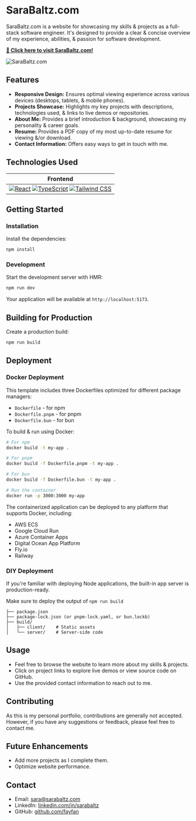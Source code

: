 # SaraBaltz.com

SaraBaltz.com is a website for showcasing my skills & projects as a full-stack software engineer. It's designed to provide a clear & concise overview of my experience, abilities, & passion for software development.

**[🔭 Click here to visit SaraBaltz.com!](https://sarabaltz.com/)**

![SaraBaltz.com](https://github.com/user-attachments/assets/c7e19598-14b8-4f9c-8e7e-6ad0c8b3770a)

## Features

* **Responsive Design:** Ensures optimal viewing experience across various devices (desktops, tablets, & mobile phones).
* **Projects Showcase:** Highlights my key projects with descriptions, technologies used, & links to live demos or repositories.
* **About Me:** Provides a brief introduction & background, showcasing my personality & career goals.
* **Resume:** Provides a PDF copy of my most up-to-date resume for viewing &/or download.
* **Contact Information:** Offers easy ways to get in touch with me.

## Technologies Used

| Frontend                                         |
|--------------------------------------------------|
| [![React](https://img.shields.io/badge/React-20232A?style=for-the-badge&logo=react&logoColor=61DAFB)](https://reactjs.org/) [![TypeScript](https://img.shields.io/badge/TypeScript-3178C6?style=for-the-badge&logo=typescript&logoColor=white)](https://www.typescriptlang.org/) [![Tailwind CSS](https://img.shields.io/badge/Tailwind_CSS-grey?style=for-the-badge&logo=tailwind-css&logoColor=38B2AC)](https://tailwindcss.com/) |

## Getting Started

### Installation

Install the dependencies:

```bash
npm install
```

### Development

Start the development server with HMR:

```bash
npm run dev
```

Your application will be available at `http://localhost:5173`.

## Building for Production

Create a production build:

```bash
npm run build
```

## Deployment

### Docker Deployment

This template includes three Dockerfiles optimized for different package managers:

- `Dockerfile` - for npm
- `Dockerfile.pnpm` - for pnpm
- `Dockerfile.bun` - for bun

To build & run using Docker:

```bash
# For npm
docker build -t my-app .

# For pnpm
docker build -f Dockerfile.pnpm -t my-app .

# For bun
docker build -f Dockerfile.bun -t my-app .

# Run the container
docker run -p 3000:3000 my-app
```

The containerized application can be deployed to any platform that supports Docker, including:

- AWS ECS
- Google Cloud Run
- Azure Container Apps
- Digital Ocean App Platform
- Fly.io
- Railway

### DIY Deployment

If you're familiar with deploying Node applications, the built-in app server is production-ready.

Make sure to deploy the output of `npm run build`

```
├── package.json
├── package-lock.json (or pnpm-lock.yaml, or bun.lockb)
├── build/
│   ├── client/    # Static assets
│   └── server/    # Server-side code
```

## Usage

* Feel free to browse the website to learn more about my skills & projects.
* Click on project links to explore live demos or view source code on GitHub.
* Use the provided contact information to reach out to me.

## Contributing

As this is my personal portfolio, contributions are generally not accepted. However, if you have any suggestions or feedback, please feel free to contact me.

## Future Enhancements

* Add more projects as I complete them.
* Optimize website performance.

## Contact

* Email: [sara@sarabaltz.com](mailto:sara@sarabaltz.com)
* LinkedIn: [linkedin.com/in/sarabaltz](https://www.linkedin.com/in/sarabaltz)
* GitHub: [github.com/fayfan](https://github.com/fayfan)
